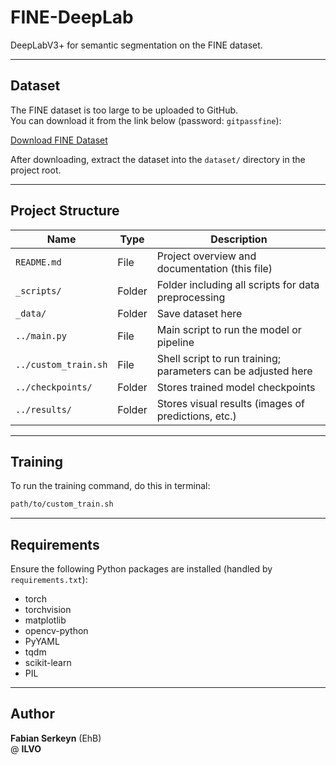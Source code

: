 # FINE-DeepLab

DeepLabV3+ for semantic segmentation on the FINE dataset.

---

## Dataset

The FINE dataset is too large to be uploaded to GitHub.  
You can download it from the link below (password: `gitpassfine`):

[Download FINE Dataset](https://ehb-my.sharepoint.com/:f:/g/personal/fabian_serkeyn_student_ehb_be/EiCFpynSZVNLk_RG9hTfAp4BnJBoeQBa95bUoNysPgkQYA?e=idSXo3)

After downloading, extract the dataset into the `dataset/` directory in the project root.

---

## Project Structure

| Name                 | Type    | Description                                                        |
|----------------------|---------|--------------------------------------------------------------------|
| `README.md`          | File    | Project overview and documentation (this file)                     |
| `_scripts/`          | Folder  | Folder including all scripts for data preprocessing                |
| `_data/`             | Folder  | Save dataset here                                                  |
| `../main.py`         | File    | Main script to run the model or pipeline                           |
| `../custom_train.sh` | File    | Shell script to run training; parameters can be adjusted here      |
| `../checkpoints/`    | Folder  | Stores trained model checkpoints                                   |
| `../results/`        | Folder  | Stores visual results (images of predictions, etc.)                |

---

## Training

To run the training command, do this in terminal:
```bash
path/to/custom_train.sh
```

---

## Requirements

Ensure the following Python packages are installed (handled by `requirements.txt`):

- torch
- torchvision
- matplotlib
- opencv-python
- PyYAML
- tqdm
- scikit-learn
- PIL

---

## Author

**Fabian Serkeyn** (EhB)  
@ **ILVO**

